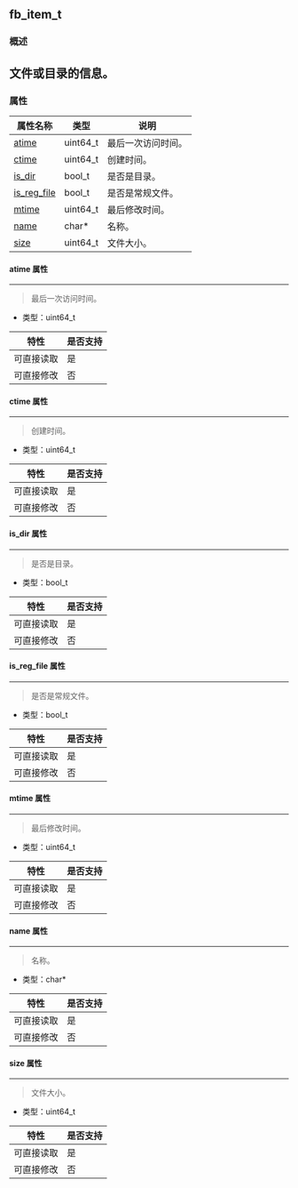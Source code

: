 ## fb\_item\_t
### 概述
文件或目录的信息。
----------------------------------
### 属性
<p id="fb_item_t_properties">

| 属性名称 | 类型 | 说明 | 
| -------- | ----- | ------------ | 
| <a href="#fb_item_t_atime">atime</a> | uint64\_t | 最后一次访问时间。 |
| <a href="#fb_item_t_ctime">ctime</a> | uint64\_t | 创建时间。 |
| <a href="#fb_item_t_is_dir">is\_dir</a> | bool\_t | 是否是目录。 |
| <a href="#fb_item_t_is_reg_file">is\_reg\_file</a> | bool\_t | 是否是常规文件。 |
| <a href="#fb_item_t_mtime">mtime</a> | uint64\_t | 最后修改时间。 |
| <a href="#fb_item_t_name">name</a> | char* | 名称。 |
| <a href="#fb_item_t_size">size</a> | uint64\_t | 文件大小。 |
#### atime 属性
-----------------------
> <p id="fb_item_t_atime">最后一次访问时间。

* 类型：uint64\_t

| 特性 | 是否支持 |
| -------- | ----- |
| 可直接读取 | 是 |
| 可直接修改 | 否 |
#### ctime 属性
-----------------------
> <p id="fb_item_t_ctime">创建时间。

* 类型：uint64\_t

| 特性 | 是否支持 |
| -------- | ----- |
| 可直接读取 | 是 |
| 可直接修改 | 否 |
#### is\_dir 属性
-----------------------
> <p id="fb_item_t_is_dir">是否是目录。

* 类型：bool\_t

| 特性 | 是否支持 |
| -------- | ----- |
| 可直接读取 | 是 |
| 可直接修改 | 否 |
#### is\_reg\_file 属性
-----------------------
> <p id="fb_item_t_is_reg_file">是否是常规文件。

* 类型：bool\_t

| 特性 | 是否支持 |
| -------- | ----- |
| 可直接读取 | 是 |
| 可直接修改 | 否 |
#### mtime 属性
-----------------------
> <p id="fb_item_t_mtime">最后修改时间。

* 类型：uint64\_t

| 特性 | 是否支持 |
| -------- | ----- |
| 可直接读取 | 是 |
| 可直接修改 | 否 |
#### name 属性
-----------------------
> <p id="fb_item_t_name">名称。

* 类型：char*

| 特性 | 是否支持 |
| -------- | ----- |
| 可直接读取 | 是 |
| 可直接修改 | 否 |
#### size 属性
-----------------------
> <p id="fb_item_t_size">文件大小。

* 类型：uint64\_t

| 特性 | 是否支持 |
| -------- | ----- |
| 可直接读取 | 是 |
| 可直接修改 | 否 |
